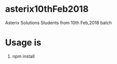 # asterix10thFeb2018
Asterix Solutions Students from 10th Feb,2018 batch

# Usage is 
1. npm install
